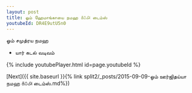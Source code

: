 ```yaml
---
layout: post
title: ஓம் ஹேமாங்காயை நமஹ ௧௦௮ டைம்ஸ்
youtubeId: DR4E9utU5n0
---
```

 
 
 ஓம் சமுத்ரய நமஹ  
 
 -  யார் கடல் வடிவம் 
 
  
 
  
 
 
 
 
 
 


{% include youtubePlayer.html id=page.youtubeId %}
 
[Next]({{ site.baseurl }}{% link  split2/_posts/2015-09-09-ஓம் ஊர்ஜிதய்யா நமஹ ௧௦௮ டைம்ஸ்.md%})
 
